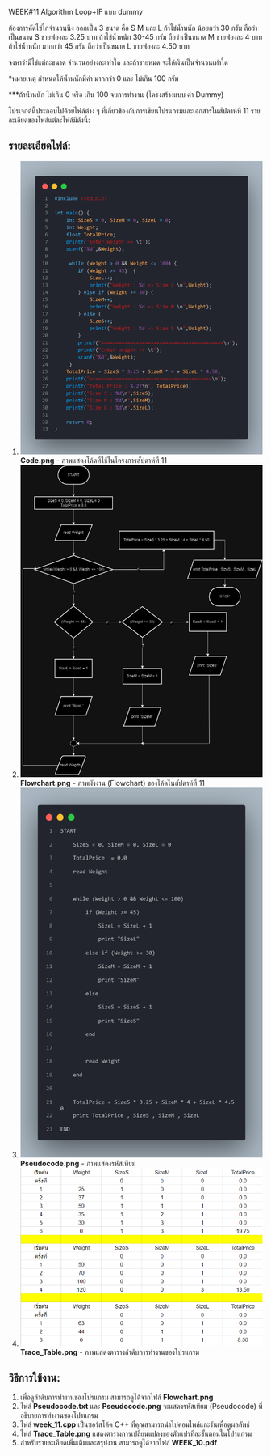 WEEK#11 Algorithm Loop+IF  แบบ dummy

ต้องการคัดไข่ไก่จำนวนนึง ออกเป็น 3 ขนาด คือ S M และ L
ถ้าไข่น้ำหนัก น้อยกว่า 30 กรัม ถือว่าเป็นขนาด S ขายฟองละ 3.25 บาท
ถ้าไข่น้ำหนัก 30-45 กรัม ถือว่าเป็นขนาด M ขายฟองละ 4 บาท
ถ้าไข่น้ำหนัก มากกว่า 45 กรัม ถือว่าเป็นขนาด L ขายฟองละ 4.50 บาท

จงหาว่ามีไข่แต่ละขนาด จำนวนอย่างละเท่าใด และถ้าขายหมด จะได้เงินเป็นจำนวนเท่าใด

*หมายเหตุ กำหนดให้น้ำหนักมีค่า มากกว่า 0 และ ไม่เกิน 100 กรัม

***ถ้าน้ำหนัก ไม่เกิน 0 หรือ เกิน 100 จบการทำงาน (โครงสร้างแบบ ค่า Dummy)

โปรเจกต์นี้ประกอบไปด้วยไฟล์ต่าง ๆ ที่เกี่ยวข้องกับการเขียนโปรแกรมและเอกสารในสัปดาห์ที่ 11 รายละเอียดของไฟล์แต่ละไฟล์มีดังนี้:

## รายละเอียดไฟล์:

1. ![Code.png](./Code.png)  
   **Code.png** - ภาพแสดงโค้ดที่ใช้ในโครงการสัปดาห์ที่ 11
2. ![Flowchart.png](./Flowchart.png)  
   **Flowchart.png** - ภาพผังงาน (Flowchart) ของโค้ดในสัปดาห์ที่ 11
3. ![Pseudocode.png](./Pseudocode.png)  
   **Pseudocode.png** - ภาพแสดงรหัสเทียม 
5. ![Trace_Table.png](./Trace_Table.png)  
   **Trace_Table.png** - ภาพแสดงตารางลำดับการทำงานของโปรแกรม

## วิธีการใช้งาน:

1. เพื่อดูลำดับการทำงานของโปรแกรม สามารถดูได้จากไฟล์ **Flowchart.png**
2. ไฟล์ **Pseudocode.txt** และ **Pseudocode.png** จะแสดงรหัสเทียม (Pseudocode) ที่อธิบายการทำงานของโปรแกรม
3. ไฟล์ **week_11.cpp** เป็นซอร์สโค้ด C++ ที่คุณสามารถนำไปคอมไพล์และรันเพื่อดูผลลัพธ์
4. ไฟล์ **Trace_Table.png** แสดงตารางการเปลี่ยนแปลงของตัวแปรทีละขั้นตอนในโปรแกรม
5. สำหรับรายละเอียดเพิ่มเติมและสรุปงาน สามารถดูได้จากไฟล์ **WEEK_10.pdf**
